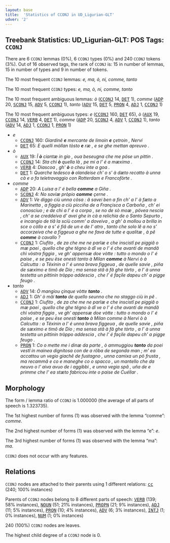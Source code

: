 ```yaml
---
layout: base
title:  'Statistics of CCONJ in UD_Ligurian-GLT'
udver: '2'
---
```


## Treebank Statistics: UD_Ligurian-GLT: POS Tags: `CCONJ`

There are 6 `CCONJ` lemmas (0%), 6 `CCONJ` types (0%) and 240 `CCONJ` tokens (3%).
Out of 16 observed tags, the rank of `CCONJ` is: 15 in number of lemmas, 15 in number of types and 9 in number of tokens.

The 10 most frequent `CCONJ` lemmas: <em>e, ma, ò, ni, comme, tanto</em>

The 10 most frequent `CCONJ` types:  <em>e, ma, ò, ni, comme, tanto</em>

The 10 most frequent ambiguous lemmas: <em>ò</em> (<tt><a href="lij_glt-pos-CCONJ.html">CCONJ</a></tt> 14, <tt><a href="lij_glt-pos-DET.html">DET</a></tt> 1), <em>comme</em> (<tt><a href="lij_glt-pos-ADP.html">ADP</a></tt> 20, <tt><a href="lij_glt-pos-SCONJ.html">SCONJ</a></tt> 15, <tt><a href="lij_glt-pos-ADV.html">ADV</a></tt> 5, <tt><a href="lij_glt-pos-CCONJ.html">CCONJ</a></tt> 1), <em>tanto</em> (<tt><a href="lij_glt-pos-ADV.html">ADV</a></tt> 15, <tt><a href="lij_glt-pos-DET.html">DET</a></tt> 5, <tt><a href="lij_glt-pos-PRON.html">PRON</a></tt> 4, <tt><a href="lij_glt-pos-ADJ.html">ADJ</a></tt> 1, <tt><a href="lij_glt-pos-CCONJ.html">CCONJ</a></tt> 1)

The 10 most frequent ambiguous types:  <em>e</em> (<tt><a href="lij_glt-pos-CCONJ.html">CCONJ</a></tt> 160, <tt><a href="lij_glt-pos-DET.html">DET</a></tt> 65), <em>ò</em> (<tt><a href="lij_glt-pos-AUX.html">AUX</a></tt> 19, <tt><a href="lij_glt-pos-CCONJ.html">CCONJ</a></tt> 14, <tt><a href="lij_glt-pos-VERB.html">VERB</a></tt> 4, <tt><a href="lij_glt-pos-DET.html">DET</a></tt> 1), <em>comme</em> (<tt><a href="lij_glt-pos-ADP.html">ADP</a></tt> 20, <tt><a href="lij_glt-pos-SCONJ.html">SCONJ</a></tt> 4, <tt><a href="lij_glt-pos-ADV.html">ADV</a></tt> 1, <tt><a href="lij_glt-pos-CCONJ.html">CCONJ</a></tt> 1), <em>tanto</em> (<tt><a href="lij_glt-pos-ADV.html">ADV</a></tt> 14, <tt><a href="lij_glt-pos-ADJ.html">ADJ</a></tt> 1, <tt><a href="lij_glt-pos-CCONJ.html">CCONJ</a></tt> 1, <tt><a href="lij_glt-pos-PRON.html">PRON</a></tt> 1)


* <em>e</em>
  * <tt><a href="lij_glt-pos-CCONJ.html">CCONJ</a></tt> 160: <em>Giardinê <b>e</b> mercante de limoin <b>e</b> çetroin , Nervi</em>
  * <tt><a href="lij_glt-pos-DET.html">DET</a></tt> 65: <em>E quelli mòllan tòsto <b>e</b> ræ , e se ghe mettan apreuvo .</em>
* <em>ò</em>
  * <tt><a href="lij_glt-pos-AUX.html">AUX</a></tt> 19: <em>Î <b>ò</b> ciantæ in gio , oua beseugna che me pöse un pittin .</em>
  * <tt><a href="lij_glt-pos-CCONJ.html">CCONJ</a></tt> 14: <em>Sta chì <b>ò</b> quella là , pe mi a l' é a mæxima .</em>
  * <tt><a href="lij_glt-pos-VERB.html">VERB</a></tt> 4: <em>Diascoa , gh' <b>ò</b> o cheu inte a goa .</em>
  * <tt><a href="lij_glt-pos-DET.html">DET</a></tt> 1: <em>Quarche tedesco <b>ò</b> olandeise ch' o s' à dæto recatto à unna cà e o fa teletravaggio con Rotterdam e Francofòrte .</em>
* <em>comme</em>
  * <tt><a href="lij_glt-pos-ADP.html">ADP</a></tt> 20: <em>A Luisa a l' é bella <b>comme</b> a Giña .</em>
  * <tt><a href="lij_glt-pos-SCONJ.html">SCONJ</a></tt> 4: <em>No saviæ pròpio <b>comme</b> çerne .</em>
  * <tt><a href="lij_glt-pos-ADV.html">ADV</a></tt> 1: <em>Ve diggo ciù unna cösa : â savei ben a fin ch' a l' à fæto a Marinetta , a figgia a ciù picciña de a Françisca a Carboña , ch' ei conosciuo ; e de chi a l' é a corpa , se no de sò moæ , pövea nescia , ch' a se creddeiva d' avei ghe in cà a relichia de o Santo Sepurto , e incangio de tiâ la sciù comm' a doveiva , a gh' à mollou a brilla in sce o còllo e a s' é fiâ de un e de l' atro , tanto che solo lê a no s' accorzeiva che a figgeua a ghe ne fava de tutte e qualitæ , à pê <b>comme</b> à cavallo ?</em>
  * <tt><a href="lij_glt-pos-CCONJ.html">CCONJ</a></tt> 1: <em>Ciufito , de za che me ne parlæ e che inscistî pe piggiâ o mæ paei , quello che ghe tëgno à dî ve o l' é che avanti de mandâ chì vòstra figgia , ve gh' appensæ doe vòtte : tutto o mondo o l' é paise , e se peu ëse onesti tanto à Milan <b>comme</b> à Nervi ò à Calcutta : a Tëxinin a l' é unna brava figgeua , de quelle savie , piña de sæximo e timô de Dio ; ma sensa stâ à fâ ghe tòrto , a l' à unna testetta un pittinin tròppo addescia , che l' é façile dapeu ch' a pigge feugo .</em>
* <em>tanto</em>
  * <tt><a href="lij_glt-pos-ADV.html">ADV</a></tt> 14: <em>Ò mangiou çinque vòtte <b>tanto</b> .</em>
  * <tt><a href="lij_glt-pos-ADJ.html">ADJ</a></tt> 1: <em>Gh' ò mäi <b>tanto</b> de quello seunno che no staggo ciù in pê .</em>
  * <tt><a href="lij_glt-pos-CCONJ.html">CCONJ</a></tt> 1: <em>Ciufito , de za che me ne parlæ e che inscistî pe piggiâ o mæ paei , quello che ghe tëgno à dî ve o l' é che avanti de mandâ chì vòstra figgia , ve gh' appensæ doe vòtte : tutto o mondo o l' é paise , e se peu ëse onesti <b>tanto</b> à Milan comme à Nervi ò à Calcutta : a Tëxinin a l' é unna brava figgeua , de quelle savie , piña de sæximo e timô de Dio ; ma sensa stâ à fâ ghe tòrto , a l' à unna testetta un pittinin tròppo addescia , che l' é façile dapeu ch' a pigge feugo .</em>
  * <tt><a href="lij_glt-pos-PRON.html">PRON</a></tt> 1: <em>Co o mette me i dinæ da parte , ò ammuggiou <b>tanto</b> da poei vestî in mainea dignitosa con de a röba de segonda man ; m' ea accattou un vegio giachê de fustagno , unna camixa un pö frusta , ma recammâ e co e maneghe co o spacco , un mantello che da neuvo o l' aiva avuo de i aggibbi , e unna vegia spâ , uña de e primme che l' ea stæto fabricou inte o paise de Cuéllar .</em>

## Morphology

The form / lemma ratio of `CCONJ` is 1.000000 (the average of all parts of speech is 1.323735).

The 1st highest number of forms (1) was observed with the lemma “comme”: <em>comme</em>.

The 2nd highest number of forms (1) was observed with the lemma “e”: <em>e</em>.

The 3rd highest number of forms (1) was observed with the lemma “ma”: <em>ma</em>.

`CCONJ` does not occur with any features.


## Relations

`CCONJ` nodes are attached to their parents using 1 different relations: <tt><a href="lij_glt-dep-cc.html">cc</a></tt> (240; 100% instances)

Parents of `CCONJ` nodes belong to 8 different parts of speech: <tt><a href="lij_glt-pos-VERB.html">VERB</a></tt> (139; 58% instances), <tt><a href="lij_glt-pos-NOUN.html">NOUN</a></tt> (51; 21% instances), <tt><a href="lij_glt-pos-PROPN.html">PROPN</a></tt> (21; 9% instances), <tt><a href="lij_glt-pos-ADJ.html">ADJ</a></tt> (11; 5% instances), <tt><a href="lij_glt-pos-PRON.html">PRON</a></tt> (10; 4% instances), <tt><a href="lij_glt-pos-ADV.html">ADV</a></tt> (6; 3% instances), <tt><a href="lij_glt-pos-INTJ.html">INTJ</a></tt> (1; 0% instances), <tt><a href="lij_glt-pos-NUM.html">NUM</a></tt> (1; 0% instances)

240 (100%) `CCONJ` nodes are leaves.

The highest child degree of a `CCONJ` node is 0.


